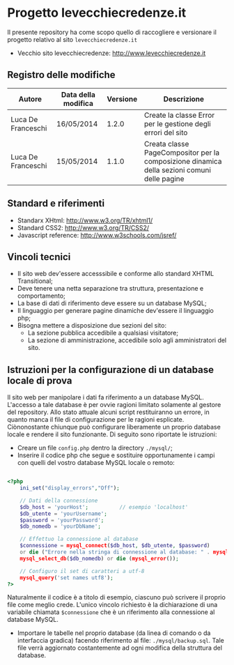 # Progetto levecchiecredenze.it

Il presente repository ha come scopo quello di raccogliere e versionare il progetto relativo al sito `levecchiecredenze.it`

* Vecchio sito levecchiecredenze: <http://www.levecchiecredenze.it>

## Registro delle modifiche 

| Autore  | Data della modifica | Versione | Descrizione |
| ------------- | ------------- | -------- | ----------- |
| Luca De Franceschi | 16/05/2014 | 1.2.0 | Create la classe Error per le gestione degli errori del sito |
| Luca De Franceschi | 15/05/2014 | 1.1.0 | Creata classe PageCompositor per la composizione dinamica della sezioni comuni delle pagine |

## Standard e riferimenti

* Standarx XHtml: <http://www.w3.org/TR/xhtml1/>
* Standard CSS2: <http://www.w3.org/TR/CSS2/>
* Javascript reference: <http://www.w3schools.com/jsref/>

## Vincoli tecnici

* Il sito web dev'essere accesssibile e conforme allo standard XHTML Transitional;
* Deve tenere una netta separazione tra struttura, presentazione e comportamento;
* La base di dati di riferimento deve essere su un database MySQL;
* Il linguaggio per generare pagine dinamiche dev'essere il linguaggio php;
* Bisogna mettere a disposizione due sezioni del sito:
	* La sezione pubblica accedibile a qualsiasi visitatore;
	* La sezione di amministrazione, accedibile solo agli amministratori del sito.

## Istruzioni per la configurazione di un database locale di prova

Il sito web per manipolare i dati fa riferimento a un database MySQL. L'accesso a tale database è per ovvie ragioni limitato solamente al gestore del repository. Allo stato attuale alcuni script restituiranno un errore, in quanto manca il file di configurazione per le ragioni esplicate. Ciònonostante chiunque può configurare liberamente un proprio database locale e rendere il sito funzionante. Di seguito sono riportate le istruzioni:

* Creare un file `config.php` dentro la directory `./mysql/`;
* Inserire il codice php che segue e sostituire opportunamente i campi con quelli del vostro database MySQL locale o remoto:

``` php

<?php
	ini_set("display_errors","Off");

	// Dati della connessione
	$db_host = 'yourHost';			// esempio 'localhost'        
	$db_utente = 'yourUsername';
	$password = 'yourPassword';               	
	$db_nomedb = 'yourDbName';		

	// Effettuo la connessione al database
	$connessione = mysql_connect($db_host, $db_utente, $password) 
	or die ("Errore nella stringa di connessione al database: " . mysql_error());
	mysql_select_db($db_nomedb) or die (mysql_error());

	// Configuro il set di caratteri a utf-8
	mysql_query('set names utf8');
?>

```
Naturalmente il codice è a titolo di esempio, ciascuno può scrivere il proprio file come meglio crede. L'unico vincolo richiesto è la dichiarazione di una variabile chiamata `$connessione` che è un riferimento alla connessione al database MySQL.

* Importare le tabelle nel proprio database (da linea di comando o da interfaccia gradica) facendo riferimento al file: `./mysql/backup.sql`. Tale file verrà aggiornato costantemente ad ogni modifica della struttura del database.
